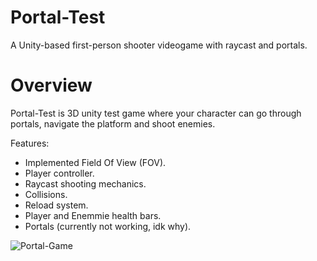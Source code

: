 # Portal-Test
A Unity-based first-person shooter videogame with raycast and portals.

# Overview
Portal-Test is 3D unity test game where your character can go through portals, navigate the platform and shoot enemies.

Features:
- Implemented Field Of View (FOV).
- Player controller.
- Raycast shooting mechanics.
- Collisions.
- Reload system.
- Player and Enemmie health bars.
- Portals (currently not working, idk why).

![Portal-Game](https://i.imgur.com/A1LaK1r.png)
